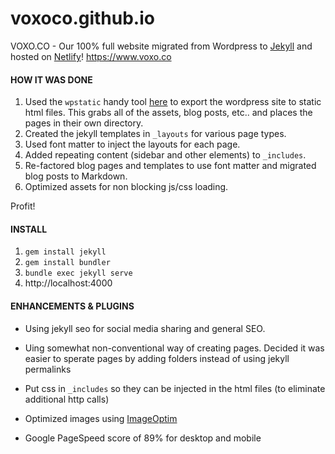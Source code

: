 # voxoco.github.io
VOXO.CO - Our 100% full website migrated from Wordpress to [Jekyll](https://jekyllrb.com/) and hosted on [Netlify](https://www.netlify.com/)! https://www.voxo.co

#### HOW IT WAS DONE

1. Used the `wpstatic` handy tool [here](https://github.com/chnm/WP-Static/blob/master/wpstatic) to export the wordpress site to static html files. This grabs all of the assets, blog posts, etc.. and places the pages in their own directory.
2. Created the jekyll templates in `_layouts` for various page types.
3. Used font matter to inject the layouts for each page.
4. Added repeating content (sidebar and other elements) to `_includes`.
5. Re-factored blog pages and templates to use font matter and migrated blog posts to Markdown.
6. Optimized assets for non blocking js/css loading.

Profit!

#### INSTALL
1. `gem install jekyll`
2. `gem install bundler`
3. `bundle exec jekyll serve`
4. http://localhost:4000

#### ENHANCEMENTS & PLUGINS

- Using jekyll seo for social media sharing and general SEO.

- Uing somewhat non-conventional way of creating pages. Decided it was easier to sperate pages by adding folders instead of using jekyll permalinks

- Put css in `_includes` so they can be injected in the html files (to eliminate additional http calls)

- Optimized images using [ImageOptim](https://imageoptim.com/mac)

- Google PageSpeed score of 89% for desktop and mobile
